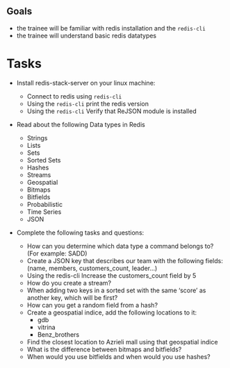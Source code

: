 ## Goals
* the trainee will be familiar with redis installation and the `redis-cli`
* the trainee will understand basic redis datatypes

# Tasks
* Install redis-stack-server on your linux machine:
  * Connect to redis using `redis-cli`
  * Using the `redis-cli` print the redis version
  * Using the `redis-cli` Verify that ReJSON module is installed

* Read about the following Data types in Redis
  * Strings
  * Lists
  * Sets
  * Sorted Sets
  * Hashes
  * Streams
  * Geospatial
  * Bitmaps
  * Bitfields
  * Probabilistic
  * Time Series
  * JSON

* Complete the following tasks and questions:
  * How can you determine which data type a command belongs to? (For example: SADD)
  * Create a JSON key that describes our team with the following fields: (name, members, customers_count, leader…)
  * Using the redis-cli Increase the customers_count field by 5
  * How do you create a stream?
  * When adding two keys in a sorted set with the same ‘score’ as another key, which will be first?
  * How can you get a random field from a hash?
  * Create a geospatial indice, add the following locations to it:
    * gdb 
    * vitrina 
    * Benz_brothers
  * Find the closest location to Azrieli mall using that geospatial indice
  * What is the difference between bitmaps and bitfields?
  * When would you use bitfields and when would you use hashes?
